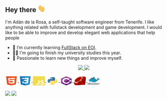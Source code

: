 ## Hey there <img src="assets/hi.gif" width="25px">

I'm Adán de la Rosa, a self-taught software engineer from Tenerife. I like anything related with fullstack development and game development. I would like to be able to improve and develop elegant web applications that help people

- 🌱 I’m currently learning [FullStack on EOI](https://www.eoi.es/es/cursos/26671/curso-de-programacion-fullstack-santa-cruz-de-tenerife). 
- 👨‍🎓 I'm going to finish my university studies this year.
- 💖 Passionate to learn new things and improve myself.

<div align="center">
  <a href="https://github.com/AdanRL">
  <img height="170em" src="https://github-readme-stats.vercel.app/api?username=AdanRL&show_icons=true&theme=dracula&include_all_commits=true&count_private=true"/>
  <img height="170em" src="https://github-readme-stats.vercel.app/api/top-langs/?username=AdanRL&layout=compact&langs_count=7&theme=dracula"/>
</div>

<div style="display: inline_block"><br>
  <img align="center" alt="Adan-HTML" height="30" width="40" src="assets/html5.svg">
  <img align="center" alt="Adan-CSS" height="30" width="40" src="assets/css3.svg">
  <img align="center" alt="Adan-Js" height="30" width="40" src="assets/javascript.svg">
  <img align="center" alt="Adan-Python" height="30" width="40" src="assets/python.svg">
  <img align="center" alt="Adan-Csharp" height="30" width="40" src="assets/csharp.svg">
  <img align="center" alt="Adan-Ruby" height="30" width="40" src="assets/ruby.svg">
  <img align="center" alt="Adan-docker" height="30" width="40" src="assets/docker.svg">
</div><br>
<div> 
  <a href = "adan.rl.93@gmail.com"><img src="https://img.shields.io/badge/-Gmail-%23333?style=for-the-badge&logo=gmail&logoColor=white" target="_blank"></a>
  <a href="https://www.linkedin.com/in/adan-de-la-rosa-lugo-770613206/" target="_blank"><img src="https://img.shields.io/badge/-LinkedIn-%230077B5?style=for-the-badge&logo=linkedin&logoColor=white" target="_blank"></a>   
</div>